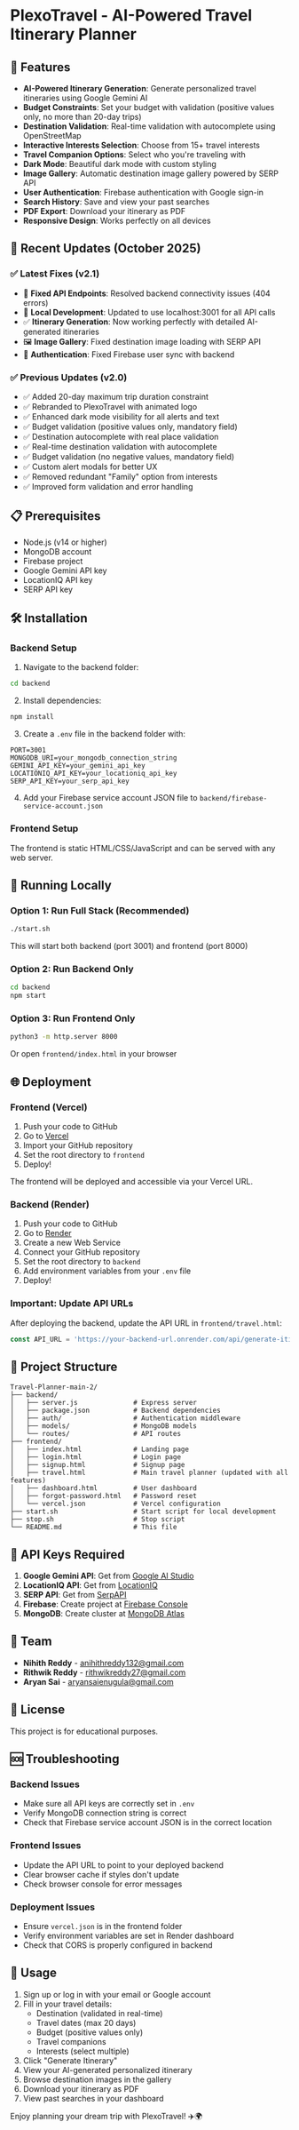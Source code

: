 # PlexoTravel - AI-Powered Travel Itinerary Planner

## 🌟 Features

- **AI-Powered Itinerary Generation**: Generate personalized travel itineraries using Google Gemini AI
- **Budget Constraints**: Set your budget with validation (positive values only, no more than 20-day trips)
- **Destination Validation**: Real-time validation with autocomplete using OpenStreetMap
- **Interactive Interests Selection**: Choose from 15+ travel interests
- **Travel Companion Options**: Select who you're traveling with
- **Dark Mode**: Beautiful dark mode with custom styling
- **Image Gallery**: Automatic destination image gallery powered by SERP API
- **User Authentication**: Firebase authentication with Google sign-in
- **Search History**: Save and view your past searches
- **PDF Export**: Download your itinerary as PDF
- **Responsive Design**: Works perfectly on all devices

## 🚀 Recent Updates (October 2025)

### ✅ Latest Fixes (v2.1)
- 🐛 **Fixed API Endpoints**: Resolved backend connectivity issues (404 errors)
- 🔧 **Local Development**: Updated to use localhost:3001 for all API calls
- ✅ **Itinerary Generation**: Now working perfectly with detailed AI-generated itineraries
- 🖼️ **Image Gallery**: Fixed destination image loading with SERP API
- 🔐 **Authentication**: Fixed Firebase user sync with backend

### ✅ Previous Updates (v2.0)
- ✅ Added 20-day maximum trip duration constraint
- ✅ Rebranded to PlexoTravel with animated logo
- ✅ Enhanced dark mode visibility for all alerts and text
- ✅ Budget validation (positive values only, mandatory field)
- ✅ Destination autocomplete with real place validation
- ✅ Real-time destination validation with autocomplete
- ✅ Budget validation (no negative values, mandatory field)
- ✅ Custom alert modals for better UX
- ✅ Removed redundant "Family" option from interests
- ✅ Improved form validation and error handling

## 📋 Prerequisites

- Node.js (v14 or higher)
- MongoDB account
- Firebase project
- Google Gemini API key
- LocationIQ API key
- SERP API key

## 🛠️ Installation

### Backend Setup

1. Navigate to the backend folder:
```bash
cd backend
```

2. Install dependencies:
```bash
npm install
```

3. Create a `.env` file in the backend folder with:
```env
PORT=3001
MONGODB_URI=your_mongodb_connection_string
GEMINI_API_KEY=your_gemini_api_key
LOCATIONIQ_API_KEY=your_locationiq_api_key
SERP_API_KEY=your_serp_api_key
```

4. Add your Firebase service account JSON file to `backend/firebase-service-account.json`

### Frontend Setup

The frontend is static HTML/CSS/JavaScript and can be served with any web server.

## 🚀 Running Locally

### Option 1: Run Full Stack (Recommended)
```bash
./start.sh
```
This will start both backend (port 3001) and frontend (port 8000)

### Option 2: Run Backend Only
```bash
cd backend
npm start
```

### Option 3: Run Frontend Only
```bash
python3 -m http.server 8000
```
Or open `frontend/index.html` in your browser

## 🌐 Deployment

### Frontend (Vercel)

1. Push your code to GitHub
2. Go to [Vercel](https://vercel.com)
3. Import your GitHub repository
4. Set the root directory to `frontend`
5. Deploy!

The frontend will be deployed and accessible via your Vercel URL.

### Backend (Render)

1. Push your code to GitHub
2. Go to [Render](https://render.com)
3. Create a new Web Service
4. Connect your GitHub repository
5. Set the root directory to `backend`
6. Add environment variables from your `.env` file
7. Deploy!

### Important: Update API URLs

After deploying the backend, update the API URL in `frontend/travel.html`:
```javascript
const API_URL = 'https://your-backend-url.onrender.com/api/generate-itinerary';
```

## 📁 Project Structure

```
Travel-Planner-main-2/
├── backend/
│   ├── server.js              # Express server
│   ├── package.json           # Backend dependencies
│   ├── auth/                  # Authentication middleware
│   ├── models/                # MongoDB models
│   └── routes/                # API routes
├── frontend/
│   ├── index.html             # Landing page
│   ├── login.html             # Login page
│   ├── signup.html            # Signup page
│   ├── travel.html            # Main travel planner (updated with all features)
│   ├── dashboard.html         # User dashboard
│   ├── forgot-password.html   # Password reset
│   └── vercel.json            # Vercel configuration
├── start.sh                   # Start script for local development
├── stop.sh                    # Stop script
└── README.md                  # This file
```

## 🔑 API Keys Required

1. **Google Gemini API**: Get from [Google AI Studio](https://makersuite.google.com/app/apikey)
2. **LocationIQ API**: Get from [LocationIQ](https://locationiq.com/)
3. **SERP API**: Get from [SerpAPI](https://serpapi.com/)
4. **Firebase**: Create project at [Firebase Console](https://console.firebase.google.com/)
5. **MongoDB**: Create cluster at [MongoDB Atlas](https://www.mongodb.com/cloud/atlas)

## 👥 Team

- **Nihith Reddy** - [anihithreddy132@gmail.com](mailto:anihithreddy132@gmail.com)
- **Rithwik Reddy** - [rithwikreddy27@gmail.com](mailto:rithwikreddy27@gmail.com)
- **Aryan Sai** - [aryansaienugula@gmail.com](mailto:aryansaienugula@gmail.com)

## 📝 License

This project is for educational purposes.

## 🆘 Troubleshooting

### Backend Issues
- Make sure all API keys are correctly set in `.env`
- Verify MongoDB connection string is correct
- Check that Firebase service account JSON is in the correct location

### Frontend Issues
- Update the API URL to point to your deployed backend
- Clear browser cache if styles don't update
- Check browser console for error messages

### Deployment Issues
- Ensure `vercel.json` is in the frontend folder
- Verify environment variables are set in Render dashboard
- Check that CORS is properly configured in backend

## 🎉 Usage

1. Sign up or log in with your email or Google account
2. Fill in your travel details:
   - Destination (validated in real-time)
   - Travel dates (max 20 days)
   - Budget (positive values only)
   - Travel companions
   - Interests (select multiple)
3. Click "Generate Itinerary"
4. View your AI-generated personalized itinerary
5. Browse destination images in the gallery
6. Download your itinerary as PDF
7. View past searches in your dashboard

Enjoy planning your dream trip with PlexoTravel! ✈️🌍
